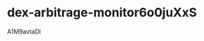 # dex-arbitrage-monitor6o0juXxS



























































A1M9avtaDl
